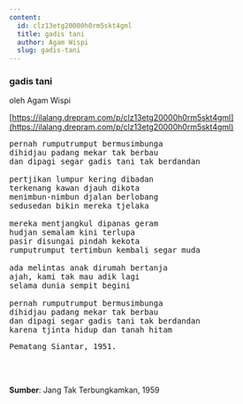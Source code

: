 ```yaml
---
content:
  id: clz13etg20000h0rm5skt4gml
  title: gadis tani
  author: Agam Wispi
  slug: gadis-tani
---
```

### gadis tani

oleh Agam Wispi

[https://ilalang.drepram.com/p/clz13etg20000h0rm5skt4gml](https://ilalang.drepram.com/p/clz13etg20000h0rm5skt4gml)

<pre>
pernah rumputrumput bermusimbunga
dihidjau padang mekar tak berbau
dan dipagi segar gadis tani tak berdandan

pertjikan lumpur kering dibadan
terkenang kawan djauh dikota
menimbun-nimbun djalan berlobang
sedusedan bikin mereka tjelaka

mereka mentjangkul dipanas geram
hudjan semalam kini terlupa
pasir disungai pindah kekota
rumputrumput tertimbun kembali segar muda

ada melintas anak dirumah bertanja
ajah, kami tak mau adik lagi
selama dunia sempit begini

pernah rumputrumput bermusimbunga
dihidjau padang mekar tak berbau
dan dipagi segar gadis tani tak berdandan
karena tjinta hidup dan tanah hitam
</pre>
<pre>
Pematang Siantar, 1951.
</pre>
<br/><br/>

**Sumber**: Jang Tak Terbungkamkan, 1959
